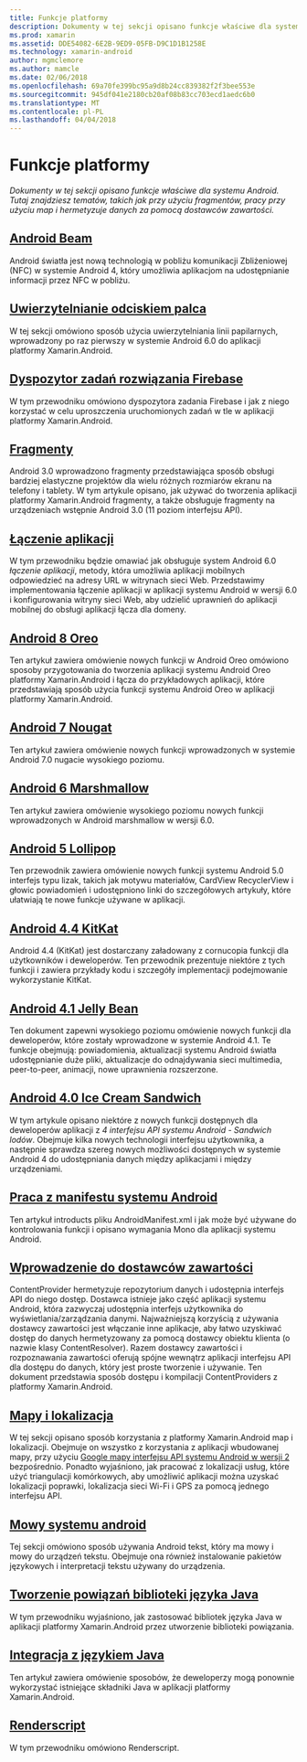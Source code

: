 ```yaml
---
title: Funkcje platformy
description: Dokumenty w tej sekcji opisano funkcje właściwe dla systemu Android. Tutaj znajdziesz tematów, takich jak przy użyciu fragmentów, pracy przy użyciu map i hermetyzuje danych za pomocą dostawców zawartości.
ms.prod: xamarin
ms.assetid: DDE54082-6E2B-9ED9-05FB-D9C1D1B1258E
ms.technology: xamarin-android
author: mgmclemore
ms.author: mamcle
ms.date: 02/06/2018
ms.openlocfilehash: 69a70fe399bc95a9d8b24cc839382f2f3bee553e
ms.sourcegitcommit: 945df041e2180cb20af08b83cc703ecd1aedc6b0
ms.translationtype: MT
ms.contentlocale: pl-PL
ms.lasthandoff: 04/04/2018
---
```

# <a name="platform-features"></a>Funkcje platformy

_Dokumenty w tej sekcji opisano funkcje właściwe dla systemu Android. Tutaj znajdziesz tematów, takich jak przy użyciu fragmentów, pracy przy użyciu map i hermetyzuje danych za pomocą dostawców zawartości._

## <a name="android-beamandroidplatformandroid-beammd"></a>[Android Beam](~/android/platform/android-beam.md)

Android światła jest nową technologią w pobliżu komunikacji Zbliżeniowej (NFC) w systemie Android 4, który umożliwia aplikacjom na udostępnianie informacji przez NFC w pobliżu.

## <a name="fingerprint-authenticationandroidplatformfingerprint-authenticationindexmd"></a>[Uwierzytelnianie odciskiem palca](~/android/platform/fingerprint-authentication/index.md)

W tej sekcji omówiono sposób użycia uwierzytelniania linii papilarnych, wprowadzony po raz pierwszy w systemie Android 6.0 do aplikacji platformy Xamarin.Android.


## <a name="firebase-job-dispatcherandroidplatformfirebase-job-dispatchermd"></a>[Dyspozytor zadań rozwiązania Firebase](~/android/platform/firebase-job-dispatcher.md)

W tym przewodniku omówiono dyspozytora zadania Firebase i jak z niego korzystać w celu uproszczenia uruchomionych zadań w tle w aplikacji platformy Xamarin.Android.



##  <a name="fragmentsandroidplatformfragmentsindexmd"></a>[Fragmenty](~/android/platform/fragments/index.md)

Android 3.0 wprowadzono fragmenty przedstawiająca sposób obsługi bardziej elastyczne projektów dla wielu różnych rozmiarów ekranu na telefony i tablety. W tym artykule opisano, jak używać do tworzenia aplikacji platformy Xamarin.Android fragmenty, a także obsługuje fragmenty na urządzeniach wstępnie Android 3.0 (11 poziom interfejsu API). 



## <a name="app-linkingandroidplatformapp-linkingmd"></a>[Łączenie aplikacji](~/android/platform/app-linking.md)

W tym przewodniku będzie omawiać jak obsługuje system Android 6.0 _łączenie aplikacji_, metody, która umożliwia aplikacji mobilnych odpowiedzieć na adresy URL w witrynach sieci Web. Przedstawimy implementowania łączenie aplikacji w aplikacji systemu Android w wersji 6.0 i konfigurowania witryny sieci Web, aby udzielić uprawnień do aplikacji mobilnej do obsługi aplikacji łącza dla domeny.



##  <a name="android-8-oreoandroidplatformoreomd"></a>[Android 8 Oreo](~/android/platform/oreo.md)

Ten artykuł zawiera omówienie nowych funkcji w Android Oreo omówiono sposoby przygotowania do tworzenia aplikacji systemu Android Oreo platformy Xamarin.Android i łącza do przykładowych aplikacji, które przedstawiają sposób użycia funkcji systemu Android Oreo w aplikacji platformy Xamarin.Android.



##  <a name="android-7-nougatandroidplatformnougatmd"></a>[Android 7 Nougat](~/android/platform/nougat.md)

Ten artykuł zawiera omówienie nowych funkcji wprowadzonych w systemie Android 7.0 nugacie wysokiego poziomu.




##  <a name="android-6-marshmallowandroidplatformmarshmallowmd"></a>[Android 6 Marshmallow](~/android/platform/marshmallow.md)

Ten artykuł zawiera omówienie wysokiego poziomu nowych funkcji wprowadzonych w Android marshmallow w wersji 6.0.




##  <a name="android-5-lollipopandroidplatformlollipopmd"></a>[Android 5 Lollipop](~/android/platform/lollipop.md)

Ten przewodnik zawiera omówienie nowych funkcji systemu Android 5.0 interfejs typu lizak, takich jak motywu materiałów, CardView RecyclerView i głowic powiadomień i udostępniono linki do szczegółowych artykuły, które ułatwiają te nowe funkcje używane w aplikacji. 



##  <a name="android-44-kitkatandroidplatformkitkatmd"></a>[Android 4.4 KitKat](~/android/platform/kitkat.md)

Android 4.4 (KitKat) jest dostarczany załadowany z cornucopia funkcji dla użytkowników i deweloperów. Ten przewodnik prezentuje niektóre z tych funkcji i zawiera przykłady kodu i szczegóły implementacji podejmowanie wykorzystanie KitKat. 




##  <a name="android-41-jelly-beanandroidplatformjelly-beanmd"></a>[Android 4.1 Jelly Bean](~/android/platform/jelly-bean.md)

Ten dokument zapewni wysokiego poziomu omówienie nowych funkcji dla deweloperów, które zostały wprowadzone w systemie Android 4.1. Te funkcje obejmują: powiadomienia, aktualizacji systemu Android światła udostępnianie duże pliki, aktualizacje do odnajdywania sieci multimedia, peer-to-peer, animacji, nowe uprawnienia rozszerzone. 



##  <a name="android-40-ice-cream-sandwichandroidplatformice-cream-sandwichmd"></a>[Android 4.0 Ice Cream Sandwich](~/android/platform/ice-cream-sandwich.md)

W tym artykule opisano niektóre z nowych funkcji dostępnych dla deweloperów aplikacji z *4 interfejsu API systemu Android - Sandwich lodów*. Obejmuje kilka nowych technologii interfejsu użytkownika, a następnie sprawdza szereg nowych możliwości dostępnych w systemie Android 4 do udostępniania danych między aplikacjami i między urządzeniami. 


##  <a name="working-with-the-android-manifestandroid-manifestmd"></a>[Praca z manifestu systemu Android](android-manifest.md)

Ten artykuł introducts pliku AndroidManifest.xml i jak może być używane do kontrolowania funkcji i opisano wymagania Mono dla aplikacji systemu Android.


##  <a name="introduction-to-content-providersandroidplatformcontent-providersindexmd"></a>[Wprowadzenie do dostawców zawartości](~/android/platform/content-providers/index.md)

ContentProvider hermetyzuje repozytorium danych i udostępnia interfejs API do niego dostęp. Dostawca istnieje jako część aplikacji systemu Android, która zazwyczaj udostępnia interfejs użytkownika do wyświetlania/zarządzania danymi. Najważniejszą korzyścią z używania dostawcy zawartości jest włączanie inne aplikacje, aby łatwo uzyskiwać dostęp do danych hermetyzowany za pomocą dostawcy obiektu klienta (o nazwie klasy ContentResolver). Razem dostawcy zawartości i rozpoznawania zawartości oferują spójne wewnątrz aplikacji interfejsu API dla dostępu do danych, który jest proste tworzenie i używanie. Ten dokument przedstawia sposób dostępu i kompilacji ContentProviders z platformy Xamarin.Android. 



##  <a name="maps-and-locationandroidplatformmaps-and-locationindexmd"></a>[Mapy i lokalizacja](~/android/platform/maps-and-location/index.md)

W tej sekcji opisano sposób korzystania z platformy Xamarin.Android map i lokalizacji. Obejmuje on wszystko z korzystania z aplikacji wbudowanej mapy, przy użyciu [Google mapy interfejsu API systemu Android w wersji 2](https://developers.google.com/maps/documentation/android/) bezpośrednio. Ponadto wyjaśniono, jak pracować z lokalizacji usług, które użyć triangulacji komórkowych, aby umożliwić aplikacji można uzyskać lokalizacji poprawki, lokalizacja sieci Wi-Fi i GPS za pomocą jednego interfejsu API. 



## <a name="android-speechandroidplatformspeechmd"></a>[Mowy systemu android](~/android/platform/speech.md)

Tej sekcji omówiono sposób używania Android tekst, który ma mowy i mowy do urządzeń tekstu. Obejmuje ona również instalowanie pakietów językowych i interpretacji tekstu używany do urządzenia. 


##  <a name="binding-a-java-librarybinding-java-libraryindexmd"></a>[Tworzenie powiązań biblioteki języka Java](binding-java-library/index.md)

W tym przewodniku wyjaśniono, jak zastosować bibliotek języka Java w aplikacji platformy Xamarin.Android przez utworzenie biblioteki powiązania.

##  <a name="java-integrationjava-integrationindexmd"></a>[Integracja z językiem Java](java-integration/index.md)

Ten artykuł zawiera omówienie sposobów, że deweloperzy mogą ponownie wykorzystać istniejące składniki Java w aplikacji platformy Xamarin.Android.

##  <a name="renderscriptrenderscriptmd"></a>[Renderscript](renderscript.md)

W tym przewodniku omówiono Renderscript.